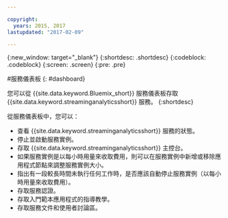 ```yaml
---

copyright:
  years: 2015, 2017
lastupdated: "2017-02-09"

---
```


<!-- Attribute definitions --> 
{:new_window: target="_blank"}
{:shortdesc: .shortdesc}
{:codeblock: .codeblock}
{:screen: .screen}
{:pre: .pre}

#服務儀表板
{: #dashboard}

您可以從 {{site.data.keyword.Bluemix_short}} 服務儀表板存取 {{site.data.keyword.streaminganalyticsshort}} 服務。
{:shortdesc}

從服務儀表板中，您可以：

* 查看 {{site.data.keyword.streaminganalyticsshort}} 服務的狀態。
* 停止並啟動服務實例。
* 存取 {{site.data.keyword.streaminganalyticsshort}} 主控台。
* 如果服務實例是以每小時用量來收取費用，則可以在服務實例中新增或移除應用程式節點來調整服務實例大小。
* 指出有一段較長時間未執行任何工作時，是否應該自動停止服務實例（以每小時用量來收取費用）。
* 存取服務認證。
* 存取入門範本應用程式的指導教學。
* 存取服務文件和使用者討論區。
